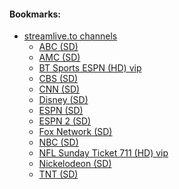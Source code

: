 #### Bookmarks:

* [streamlive.to channels](https://www.streamlive.to/channels)
  * [ABC (SD)](https://www.streamlive.to/view/68969/ABC-(SD))
  * [AMC (SD)](https://www.streamlive.to/view/76666/AMC-(SD))
  * [BT Sports ESPN (HD) vip](https://www.streamlive.to/view/47872/BT-Sports-ESPN-(HD)-vip)
  * [CBS (SD)](https://www.streamlive.to/view/69956/CBS-(SD))
  * [CNN (SD)](https://www.streamlive.to/view/68967/CNN-(SD))
  * [Disney (SD)](https://www.streamlive.to/view/76679/Disney-(SD))
  * [ESPN (SD)](https://www.streamlive.to/view/76659/ESPN-(SD))
  * [ESPN 2 (SD)](https://www.streamlive.to/view/69028/ESPN-2-(SD))
  * [Fox Network (SD)](https://www.streamlive.to/view/70048/Fox-Network-(SD))
  * [NBC (SD)](https://www.streamlive.to/view/69116/NBC-(SD))
  * [NFL Sunday Ticket 711 (HD) vip](https://www.streamlive.to/view/47843/NFL-Sunday-Ticket-711-(HD)-vip)
  * [Nickelodeon (SD)](https://www.streamlive.to/view/76702/Nickelodeon-(SD))
  * [TNT (SD)](https://www.streamlive.to/view/69020/TNT-(SD))
